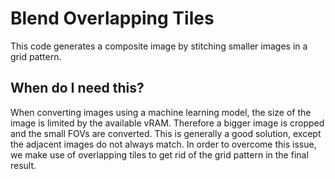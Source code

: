 # Blend Overlapping Tiles

This code generates a composite image by stitching smaller images in a grid pattern. 

## When do I need this?
When converting images using a machine learning model, the size of the image is limited by the available vRAM. Therefore a bigger image is cropped and the small FOVs are converted. This is generally a good solution, except the adjacent images do not always match. In order to overcome this issue, we make use of overlapping tiles to get rid of the grid pattern in the final result. 
